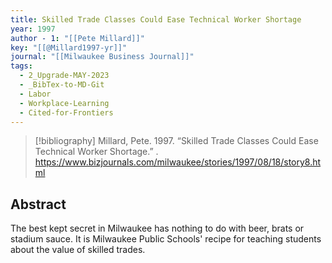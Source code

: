 ```yaml
---
title: Skilled Trade Classes Could Ease Technical Worker Shortage
year: 1997
author - 1: "[[Pete Millard]]"
key: "[[@Millard1997-yr]]"
journal: "[[Milwaukee Business Journal]]"
tags:
  - 2_Upgrade-MAY-2023
  - _BibTex-to-MD-Git
  - Labor
  - Workplace-Learning
  - Cited-for-Frontiers
---
```


> [!bibliography]
> Millard, Pete. 1997. “Skilled Trade Classes Could Ease Technical Worker Shortage.” . https://www.bizjournals.com/milwaukee/stories/1997/08/18/story8.html

## Abstract
The best kept secret in Milwaukee has nothing to do with beer, brats or stadium sauce. It is Milwaukee Public Schools' recipe for teaching students about the value of skilled trades.
